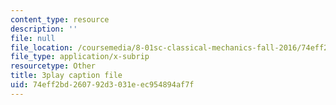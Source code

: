 ```yaml
---
content_type: resource
description: ''
file: null
file_location: /coursemedia/8-01sc-classical-mechanics-fall-2016/74eff2bd260792d3031eec954894af7f_Idx3VgOpUDk.srt
file_type: application/x-subrip
resourcetype: Other
title: 3play caption file
uid: 74eff2bd-2607-92d3-031e-ec954894af7f
---
```


